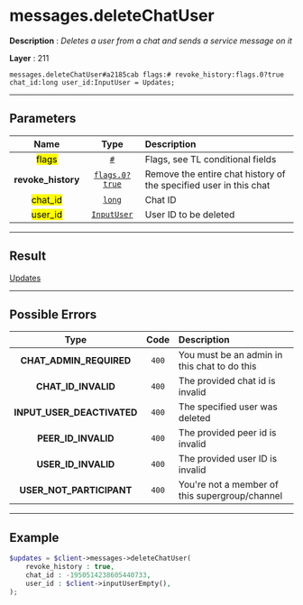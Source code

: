 # messages.deleteChatUser

**Description** : *Deletes a user from a chat and sends a service message on it*

**Layer** : 211

```tl
messages.deleteChatUser#a2185cab flags:# revoke_history:flags.0?true chat_id:long user_id:InputUser = Updates;
```

---

## Parameters

| Name | Type | Description |
| :---: | :---: | :--- |
| <mark>flags</mark> | [`#`](type/#) | Flags, see TL conditional fields |
| **revoke_history** | [`flags.0?true`](type/true) | Remove the entire chat history of the specified user in this chat |
| <mark>chat_id</mark> | [`long`](type/long) | Chat ID |
| <mark>user_id</mark> | [`InputUser`](type/InputUser) | User ID to be deleted |

---

## Result

[Updates](type/Updates)

---

## Possible Errors

| Type | Code | Description |
| :---: | :---: | :--- |
| **CHAT_ADMIN_REQUIRED** | `400` | You must be an admin in this chat to do this |
| **CHAT_ID_INVALID** | `400` | The provided chat id is invalid |
| **INPUT_USER_DEACTIVATED** | `400` | The specified user was deleted |
| **PEER_ID_INVALID** | `400` | The provided peer id is invalid |
| **USER_ID_INVALID** | `400` | The provided user ID is invalid |
| **USER_NOT_PARTICIPANT** | `400` | You're not a member of this supergroup/channel |

---

## Example

```php
$updates = $client->messages->deleteChatUser(
	revoke_history : true,
	chat_id : -1950514238605440733,
	user_id : $client->inputUserEmpty(),
);
```